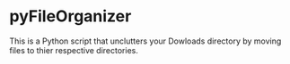 # pyFileOrganizer
This is a Python script that unclutters your Dowloads directory by moving files to thier respective directories.
